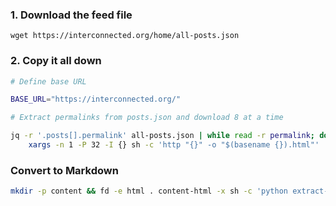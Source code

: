 ### 1. Download the feed file

```
wget https://interconnected.org/home/all-posts.json
```

### 2. Copy it all down

```bash
# Define base URL

BASE_URL="https://interconnected.org/"

# Extract permalinks from posts.json and download 8 at a time

jq -r '.posts[].permalink' all-posts.json | while read -r permalink; do echo "${BASE_URL}${permalink}"; done | \
    xargs -n 1 -P 32 -I {} sh -c 'http "{}" -o "$(basename {}).html"'
```

### Convert to Markdown

```bash
mkdir -p content && fd -e html . content-html -x sh -c 'python extract-content.py --file "{}" > "content/$(basename "{}" .html).md"'
```
